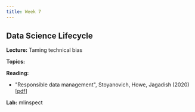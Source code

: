 ```yaml
---
title: Week 7
---
```


## Data Science Lifecycle

**Lecture:** Taming technical bias

**Topics:** 

**Reading:**
*    "Responsible data management", Stoyanovich, Howe, Jagadish (2020) [[pdf](https://dataresponsibly.github.io/documents/mirror.pdf)] 

**Lab:** mlinspect
